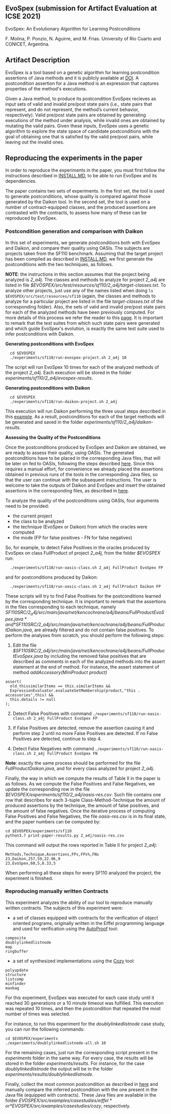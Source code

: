 ## EvoSpex (submission for Artifact Evaluation at ICSE 2021)

EvoSpex: An Evolutionary Algorithm for Learning Postconditions

F. Molina, P. Ponzio, N. Aguirre, and M. Frias.
University of Río Cuarto and CONICET, Argentina.

## Artifact Description

EvoSpex is a tool based on a genetic algorithm for learning postcondition assertions of Java methods and it is publicly available at [DOI](https://zenodo.org/record/4458256#.YAyzdpMzagQ). A postcondition assertion for a Java method is an expression that captures properties of the method's executions. 

Given a Java method, to produce its postcondition EvoSpex recieves as input sets of valid and invalid pre/post state pairs (i.e., state pairs that represent, and do not represent, the method’s current behavior, respectively). Valid pre/post state pairs are obtained by generating executions of the method under analysis, while invalid ones are obtained by mutating the valid pairs. Given these inputs, EvoSpex uses a genetic algorithm to explore the state space of candidate postconditions with the goal of obtaining one that is satisfied by the valid pre/post pairs, while leaving out the invalid ones.

## Reproducing the experiments in the paper

In order to reproduce the experiments in the paper, you must first follow the instructions described in [INSTALL.MD](INSTALL.md), to be able to run EvoSpex and its dependencies.

The paper contains two sets of experiments. In the first set, the tool is used to generate postconditions, whose quality is compared against those generated by the Daikon tool. In the second set, the tool is used on a number of contract-equipped classes, and the produced assertions are contrasted with the contracts, to assess how many of these can be reproduced by EvoSpex.

### Postcondition generation and comparison with Daikon

In this set of experiments, we generate postconditions both with EvoSpex and Daikon, and compare their quality using OASIs. The subjects are projects taken from the SF110 benchmark. Assuming that the target project has been compiled as described in [INSTALL.MD](INSTALL.md), we first generate the postconditions with the two techniques, as follows.  

**NOTE**: the instructions in this section assumes that the project being analyzed is *2_a4j*. The classes and methods to analyze for project *2_a4j* are listed in file *$EVOSPEX/src/test/resources/sf110/2_a4j/target-classes.txt*. To analyze other projects, just use any of the names listed when doing `ls $EVOSPEX/src/test/resources/sf110` (again, the classes and methods to analyze for a particular project are listed in the file *target-classes.txt* of the corresponding folder). Also, the sets of valid and invalid pre/post state pairs for each of the analyzed methods have been previously computed. For more details of this process we refer the reader to this [page](extra/GENERATING_POSTCONDITION_OBJECTS.md). It is important to remark that the test suites from which such state pairs were generated and which guide EvoSpex's evolution, is exactly the same test suite used to infer postconditions with Daikon.
 
**Generating postconditions with EvoSpex**

```
  cd $EVOSPEX
  ./experiments/sf110/run-evospex-project.sh 2_a4j 10
``` 

The script will run EvoSpex 10 times for each of the analyzed methods of the project *2_a4j*. Each execution will be stored in the folder *experiments/sf110/2_a4j/evospex-results*.

**Generating postconditions with Daikon**

```
  cd $EVOSPEX
  ./experiments/sf110/run-daikon-project.sh 2_a4j
```

This execution will run Daikon performing the three usual steps described in this [example](http://plse.cs.washington.edu/daikon/download/doc/daikon.html#StackAr-example). As a result, postconditions for each of the target methods will be generated and saved in the folder *experiments/sf110/2_a4j/daikon-results*.

**Assessing the Quality of the Postconditions** 

Once the postconditions produced by EvoSpex and Daikon are obtained, we are ready to assess their quality, using OASIs. The generated postconditions have to be placed in the corresponding Java files, that will be later on fed to OASIs, following the steps described [here](extra/COLLECTING_INFERRED_POSTCONDITIONS.md). Since this requires a manual effort, for convenience we already placed the assertions obtained in previous runs of the tools in the corresponding Java files, so that the user can continue with the subsequent instructions. The user is welcome to take the outputs of Daikon and EvoSpex and insert the obtained assertions in the corresponding files, as described in [here](extra/COLLECTING_INFERRED_POSTCONDITIONS.md).  
 
To analyze the quality of the postconditions using OASIs, four arguments need to be provided:
* the current project
* the class to be analyzed
* the technique (EvoSpex or Daikon) from which the oracles were computed 
* the mode (FP for false positives - FN for false negatives)

So, for example, to detect False Positives in the oracles produced by EvoSpex on class FullProduct of project *2_a4j*, from the folder *$EVOSPEX* run:

```
  ./experiments/sf110/run-oasis-class.sh 2_a4j FullProduct EvoSpex FP
```

and for postconditions produced by Daikon:

```
  ./experiments/sf110/run-oasis-class.sh 2_a4j FullProduct Daikon FP
```

These scripts will try to find False Positives for the postconditions learned by the corresponding technique. It is important to remark that the assertions in the files corresponding to each technique, namely *$SF110SRC/2_a4j/src/main/java/net/kencochrane/a4j/beans/FullProductEvoSpex.java* and *$SF110SRC/2_a4j/src/main/java/net/kencochrane/a4j/beans/FullProductDaikon.java*, are already filtered and do not contain false positives. To perform the analyses from scratch, you should perform the following steps:

1. Edit the file *$SF110SRC/2_a4j/src/main/java/net/kencochrane/a4j/beans/FullProductEvoSpex.java* by including the removed false positives that are described as comments in each of the analyzed methods into the assert statement at the end of method. For instance, the assert statement of method *addAccessory(MiniProduct product)*

```
assert(
  old_thissimilarItems == this.similarItems &&
  ExpressionEvaluator.evaluateSetMembership(product,"this . accessories",this) &&
  this.details != null
);
```

2. Detect False Positives with command `./experiments/sf110/run-oasis-class.sh 2_a4j FullProduct EvoSpex FP`

3. If False Positives are detected, remove the assertion causing it and perform step 2 until no more False Positives are detected. If no False Positives are detected, continue to step 4. 

4. Detect False Negatives with command `./experiments/sf110/run-oasis-class.sh 2_a4j FullProduct EvoSpex FN`

**Note**: exactly the same process should be performed for the file *FullProductDaikon.java*, and for every class analyzed for project *2_a4j*. 

Finally, the way in which we compute the results of Table II in the paper is as follows. As we compute the False Positives and False Negatives, we update the corresponding row in the file *$EVOSPEX/experiments/sf110/2_a4j/oasis-res.csv*. Such file contains one row that describes for each 3-tuple Class-Method-Technique the amount of produced assertions by the technique, the amount of false positives, and the amount of false negatives. Once the iterative process of computing False Positives and False Negatives, the file *oasis-res.csv* is in its final state, and the paper numbers can be computed by:

```
cd $EVOSPEX/experiments/sf110
python3.7 print-paper-results.py 2_a4j/oasis-res.csv
``` 

This command will output the rows reported in Table II for project *2_a4j*:
```
Methods,Technique,Assertions,FPs,FPs%,FNs
23,Daikon,257,59,22.96,9
23,EvoSpex,60,5,8.33,5
``` 

When performing all these steps for every SF110 analyzed the project, the experiment is finished. 

### Reproducing manually written Contracts

This experiment analyzes the ability of our tool to reproduce manually written contracts. The subjects of this experiment were:
* a set of classes equipped with contracts for the verification of object oriented programs, originally written in the Eiffel programming language and used for verification using the [AutoProof](http://comcom.csail.mit.edu/autoproof/) tool:
```
composite
doublylinkedlistnode
map
ringbuffer
```

* a set of synthesized implementations using the [Cozy](https://cozy.uwplse.org/) tool:
```
polyupdate
structure
listcomp
minfinder
maxbag
``` 

For this experiment, EvoSpex was executed for each case study until it reached 30 generations or a 10 minute timeout was fulfilled. This execution was repeated 10 times, and then the postcondition that repeated the most number of times was selected. 

For instance, to run this experiment for the *doublylinkedlistnode* case study, you can run the following commands:
```
cd $EVOSPEX/experiments
./experiments/doublylinkedlistnode-all.sh 10
```

For the remaining cases, just run the corresponding script present in the *experiments* folder in the same way. For every case, the results will be stored in the folder *experiments/results*. For instance, for the case *doublylinkedlistnode* the output will be in the folder *experiments/results/doublylinkedlistnode*. 

Finally, collect the most common postcondition as described in [here](extra/COLLECTING_INFERRED_POSTCONDITIONS.md) and manually compare the inferred postcondition with the one present in the Java file (equipped with contracts). These Java files are available in the folder *$EVOSPEX/src/examples/casestudies/eiffel* or *$EVOSPEX/src/examples/casestudies/cozy*, respectively. 
 
